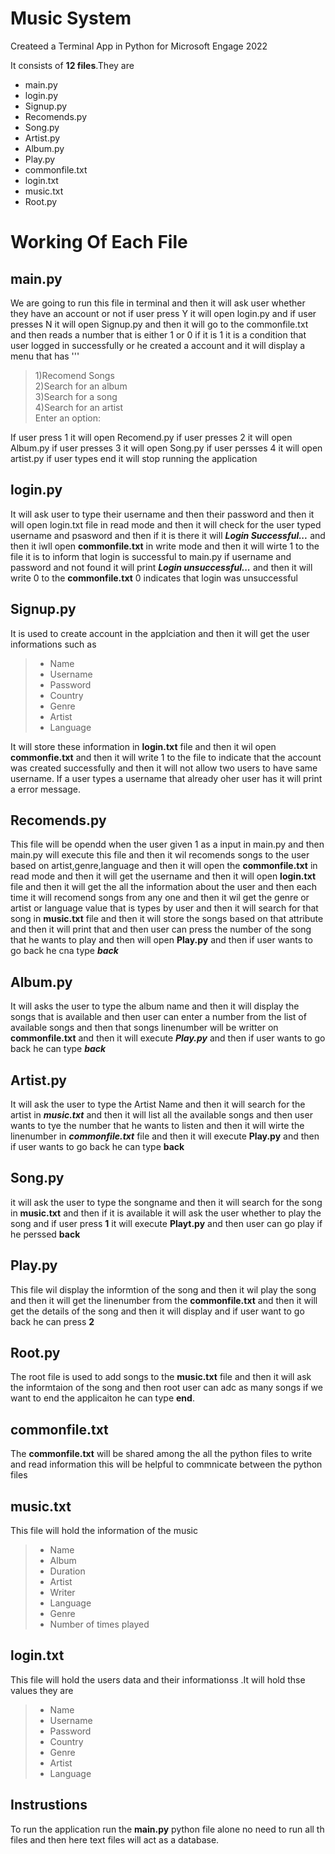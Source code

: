 # Music System
Createed a Terminal App in Python for Microsoft Engage 2022


It consists of **12 files**.They are 


  - main.py
  - login.py
  - Signup.py
  - Recomends.py
  - Song.py
  - Artist.py
  - Album.py
  - Play.py
  - commonfile.txt
  - login.txt
  - music.txt
  - Root.py

# Working Of Each File

## main.py

We are going to run this file in terminal and then it will ask user whether they have an account or not if user press Y it will open login.py and if user 
presses N it will open Signup.py and then it will go to the commonfile.txt and then reads a number that is either 1 or 0 if it is 1 it is a condition that user logged in successfully or he created a account and it will display a menu that has 
''' 

>1)Recomend Songs <br>
2)Search for an album <br>
3)Search for a song <br>
4)Search for an artist <br>
Enter an option: <br>


If user press 1 it will open Recomend.py if user presses 2 it will open Album.py if user presses 3 it will open Song.py if user persses 4 it will open
artist.py if user types end it will stop running the application

## login.py

It will ask user to type their username and then their password and then it will open login.txt file in read mode and then it will check for the user 
typed username and psasword and then if it is there it will ***Login Successful...*** and then it iwll open **commonfile.txt** in write mode and then 
it will wirte 1 to the file it is to inform that login is successful to main.py if username and password and not found it will print ***Login unsuccessful...*** and then it will write 0 to the **commonfile.txt** 0 indicates that login was unsuccessful

## Signup.py

It is used to create account in the applciation and then it will get the user informations such as 
> - Name
>  - Username
>  - Password
>  - Country
>  - Genre
>  - Artist
>  - Language <br>
  
It will store these information in **login.txt** file and then it wil open **commonfie.txt** and then it will write 1 to the file to indicate that the account was created successfully and then it will not allow two users to have same username. If a user types a username that already oher user has it will print a error message.

## Recomends.py

This file will be opendd when the user given 1 as a input in main.py and then main.py will execute this file and then it wil recomends songs to the user 
based on artist,genre,language and then it will open the **commonfile.txt** in read mode and then it will get the username and then it will open **login.txt** file and then it will get the all the information about the user and then each time it will recomend songs from any one and then it wil get the genre or artist or language value that is types by user and then it will search for that song in **music.txt** file and then it will store the songs based on that attribute and then it will print that and then user can press the number of the song that he wants to play and then will open **Play.py** and then if user wants to go back he cna type ***back***

## Album.py
It will asks the user to type the album name and then it will display the songs that is available and then user can enter a number from the list of available songs and then that songs linenumber will be writter on **commonfile.txt** and then it will execute ***Play.py*** and then if user wants to go 
back he can type ***back***

## Artist.py
It will ask the user to type the Artist Name and then it will search for the artist in ***music.txt*** and then it will list all the available songs and then user wants to tye the number that he wants to listen and then it will wirte the linenumber in ***commonfile.txt*** file and then it will execute **Play.py** and then if user wants to go back he can type **back**

## Song.py
it will ask the user to type the songname and then it will search for the song in **music.txt** and then if it is available it will ask the user whether to play the song and if user press **1** it will execute **Playt.py** and then user can go play if he perssed **back**

## Play.py
This file wil display the informtion of the song and then it wil play the song and then it will get the linenumber from the **commonfile.txt** and then it will get the details of the song and then it will display and if user want to go back he can press **2**

## Root.py
The root file is used to add songs to the **music.txt** file and then it will ask the informtaion of the song and then root user can adc as many songs if we want to end the applicaiton he can type **end**.

## commonfile.txt
The **commonfile.txt** will be shared among the all the python files to write and read information this will be helpful to commnicate between the python files

## music.txt
This file will hold the information of the music

> - Name
> - Album
> - Duration
> - Artist 
> - Writer
> - Language
> - Genre
> - Number of times played

## login.txt
This file will hold the users data and their informationss .It will hold thse values they are 
> - Name
> - Username
> - Password
> - Country
> - Genre
> - Artist
> - Language

## Instrustions
  To run the application run the **main.py** python file alone no need to run all th files and then here text files will act as a database.
